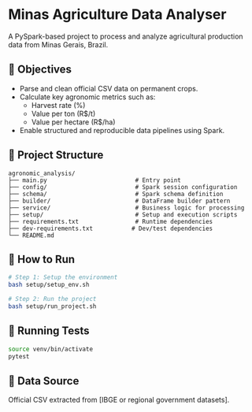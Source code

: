 # Minas Agriculture Data Analyser

A PySpark-based project to process and analyze agricultural production data from Minas Gerais, Brazil.

## 📌 Objectives

- Parse and clean official CSV data on permanent crops.
- Calculate key agronomic metrics such as:
  - Harvest rate (%)
  - Value per ton (R$/t)
  - Value per hectare (R$/ha)
- Enable structured and reproducible data pipelines using Spark.

## 📂 Project Structure

```
agronomic_analysis/
├── main.py                         # Entry point
├── config/                         # Spark session configuration
├── schema/                         # Spark schema definition
├── builder/                        # DataFrame builder pattern
├── service/                        # Business logic for processing
├── setup/                          # Setup and execution scripts
├── requirements.txt                # Runtime dependencies
├── dev-requirements.txt           # Dev/test dependencies
└── README.md
```

## 🚀 How to Run

```bash
# Step 1: Setup the environment
bash setup/setup_env.sh

# Step 2: Run the project
bash setup/run_project.sh
```

## 🧪 Running Tests

```bash
source venv/bin/activate
pytest
```

## 📄 Data Source

Official CSV extracted from [IBGE or regional government datasets].
